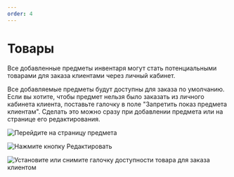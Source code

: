```yaml
---
order: 4
---
```


# Товары

Все добавленные предметы инвентаря могут стать потенциальными товарами для заказа клиентами через личный кабинет.

Все добавляемые предметы будут доступны для заказа по умолчанию. Если вы хотите, чтобы предмет нельзя было заказать из личного кабинета клиента, поставьте галочку в поле "Запретить показ предмета клиентам". Сделать это можно сразу при добавлении предмета или на странице его редактирования.

![Перейдите на страницу предмета](../.gitbook/assets/Screenshot\_207.png)

![Нажмите кнопку Редактировать](../.gitbook/assets/Screenshot\_210.png)

![Установите или снимите галочку доступности товара для заказа клиентом](../.gitbook/assets/Screenshot\_211.png)